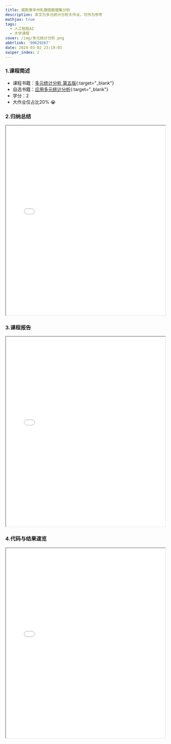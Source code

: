```yaml
---
title: 威斯康辛州乳腺癌数据集分析
description: 本文为多元统计分析大作业，可作为参考
mathjax: true
tags:
  - 人工智能AI
  - 大学课程
cover: /img/多元统计分析.png
abbrlink: '99629267'
date: 2024-03-02 23:19:03
swiper_index: 2
---
```

### 1.课程简述
- 课程书籍：[多元统计分析 第五版](https://z-library.se/book/17308940/23aff6/%E5%A4%9A%E5%85%83%E7%BB%9F%E8%AE%A1%E5%88%86%E6%9E%90-%E7%AC%AC5%E7%89%88.html){:target="_blank"}
- 自选书籍：[应用多元统计分析](https://z-library.se/book/26869038/84b336/%E6%9C%AC%E7%A7%91%E7%94%9F%E6%95%B0%E5%AD%A6%E5%9F%BA%E7%A1%80%E8%AF%BE%E6%95%99%E6%9D%90-%E5%BA%94%E7%94%A8%E5%A4%9A%E5%85%83%E7%BB%9F%E8%AE%A1%E5%88%86%E6%9E%90.html){:target="_blank"}
- 学分：2
- 大作业仅占比20% 😭

### 2.归纳总结

<iframe src="../file/多元统计分析-归纳总结.pdf" width="100%" height="600px"></iframe>

### 3.课程报告
<iframe src="../file/多元统计分析大作业-162140117-陈思远.pdf" width="100%" height="600px"></iframe>


### 4.代码与结果速览

<iframe src="../file/多元统计分析-威斯康辛州乳腺癌数据集分析.html" width="100%" height="600px"></iframe>

<br>

